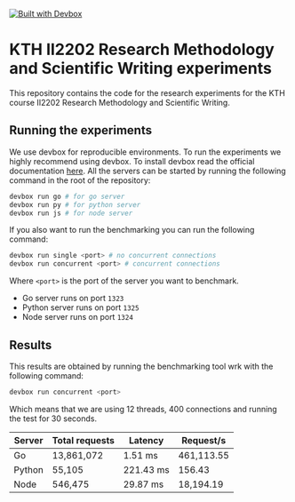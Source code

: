 [![Built with Devbox](https://www.jetify.com/img/devbox/shield_galaxy.svg)](https://www.jetify.com/devbox/docs/contributor-quickstart/)
# KTH II2202 Research Methodology and Scientific Writing experiments
This repository contains the code for the research experiments for the KTH course II2202 Research Methodology and Scientific Writing.

## Running the experiments
We use devbox for reproducible environments. To run the experiments we highly recommend using devbox. To install devbox read the official documentation [here](https://www.jetify.com/devbox/docs/installing_devbox/).
All the servers can be started by running the following command in the root of the repository:
```bash
devbox run go # for go server
devbox run py # for python server
devbox run js # for node server
```

If you also want to run the benchmarking you can run the following command:
```bash
devbox run single <port> # no concurrent connections
devbox run concurrent <port> # concurrent connections
```
Where `<port>` is the port of the server you want to benchmark.
- Go server runs on port `1323`
- Python server runs on port `1325`
- Node server runs on port `1324`


## Results
This results are obtained by running the benchmarking tool wrk with the following command:
```bash
devbox run concurrent <port>
```
Which means that we are using 12 threads, 400 connections and running the test for 30 seconds.

| **Server** | **Total requests** | **Latency** | **Request/s** |
|------------|--------------------|-------------|---------------|
| Go         | 13,861,072          | 1.51 ms     | 461,113.55    |
| Python     | 55,105              | 221.43 ms   | 156.43        |
| Node       | 546,475             | 29.87 ms    | 18,194.19     |
